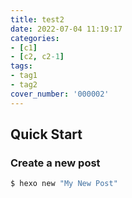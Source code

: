 ```yaml
---
title: test2
date: 2022-07-04 11:19:17
categories:
- [c1]
- [c2, c2-1]
tags:
- tag1
- tag2
cover_number: '000002'
---
```

## Quick Start

### Create a new post

``` bash
$ hexo new "My New Post"
```
